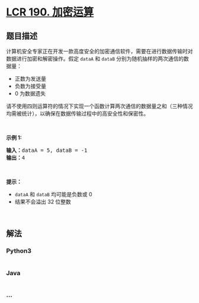 # [LCR 190. 加密运算](https://leetcode.cn/problems/bu-yong-jia-jian-cheng-chu-zuo-jia-fa-lcof)



## 题目描述

<!-- 这里写题目描述 -->

<p>计算机安全专家正在开发一款高度安全的加密通信软件，需要在进行数据传输时对数据进行加密和解密操作。假定 <code>dataA</code> 和 <code>dataB</code> 分别为随机抽样的两次通信的数据量：</p>

<ul>
	<li>正数为发送量</li>
	<li>负数为接受量</li>
	<li>0 为数据遗失</li>
</ul>

<p>请不使用四则运算符的情况下实现一个函数计算两次通信的数据量之和（三种情况均需被统计），以确保在数据传输过程中的高安全性和保密性。</p>

<p>&nbsp;</p>

<p><strong>示例 1:</strong></p>

<pre>
<strong>输入：</strong>dataA = 5, dataB = -1
<strong>输出：</strong>4
</pre>

<p>&nbsp;</p>

<p><strong>提示：</strong></p>

<ul>
	<li><code>dataA</code>&nbsp;和 <code>dataB</code>&nbsp;均可能是负数或 0</li>
	<li>结果不会溢出 32 位整数</li>
</ul>

<p>&nbsp;</p>


## 解法

<!-- 这里可写通用的实现逻辑 -->

<!-- tabs:start -->

### **Python3**

<!-- 这里可写当前语言的特殊实现逻辑 -->

```python

```

### **Java**

<!-- 这里可写当前语言的特殊实现逻辑 -->

```java

```

### **...**

```

```

<!-- tabs:end -->

